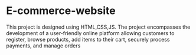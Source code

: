 # E-commerce-website
This project  is designed using HTML,CSS,JS.
The  project encompasses the development of a user-friendly online platform allowing customers to register, browse products, add items to their cart, securely process payments, and manage orders
